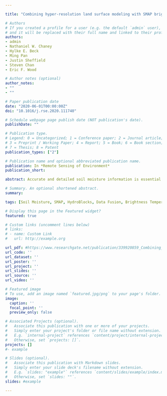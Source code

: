 ```yaml
---

title: "Combining hyper-resolution land surface modeling with SMAP brightness temperatures to obtain 30-m soil moisture estimates"

# Authors
# If you created a profile for a user (e.g. the default `admin` user), write the username (folder name) here 
# and it will be replaced with their full name and linked to their profile.
authors:
- admin
- Nathaniel W. Chaney
- Hylke E. Beck
- Ming Pan
- Justin Sheffield
- Steven Chan
- Eric F. Wood

# Author notes (optional)
author_notes:
- ""
- ""

# Paper publication date
date: "2020-06-01T00:00:00Z"
doi: "10.1016/j.rse.2020.111740"

# Schedule webpage page publish date (NOT publication's date).
publishDate: ""

# Publication type.
# Legend: 0 = Uncategorized; 1 = Conference paper; 2 = Journal article;
# 3 = Preprint / Working Paper; 4 = Report; 5 = Book; 6 = Book section;
# 7 = Thesis; 8 = Patent
publication_types: ["2"]

# Publication name and optional abbreviated publication name.
publication: In *Remote Sensing of Environment*
publication_short:  

abstract: Accurate and detailed soil moisture information is essential for, among other things, irrigation, drought and flood prediction, water resources management, and field-scale (i.e., tens of m) decision making. Recent satellite missions measuring soil moisture from space continue to improve the availability of soil moisture information. However, the utility of these satellite products is limited by the large footprint of the microwave sensors. This study presents a merging framework that combines a hyper-resolution land surface model (LSM), a radiative transfer model (RTM), and a Bayesian scheme to merge and downscale coarse resolution remotely sensed hydrological variables to a 30-m spatial resolution. The framework is based on HydroBlocks, an LSM that solves the field-scale spatial heterogeneity of land surface processes through interacting hydrologic response units (HRUs). The framework was demonstrated for soil moisture by coupling HydroBlocks with the Tau-Omega RTM used in the Soil Moisture Active Passive (SMAP) mission. The brightness temperature from the HydroBlocks-RTM and SMAP L3 were merged to obtain updated 30-m soil moisture. We validated the downscaled soil moisture estimates at four experimental watersheds with dense in-situ soil moisture networks in the United States and obtained overall high correlations (> 0.81) and good mean KGE score (0.56). The downscaled product captures the spatial and temporal soil moisture dynamics better than SMAP L3 and L4 product alone at both field and watershed scales. Our results highlight the value of hyper-resolution modeling to bridge the gap between coarse-scale satellite retrievals and field-scale hydrological applications

# Summary. An optional shortened abstract.
summary: 

tags: [Soil Moisture, SMAP, HydroBlocks, Data Fusion, Brightness Temperature, Land Surface Modeling]

# Display this page in the Featured widget?
featured: true

# Custom links (uncomment lines below)
# links:
# - name: Custom Link
#   url: http://example.org

url_pdf: #https://www.researchgate.net/publication/339920859_Combining_hyper-resolution_land_surface_modeling_with_SMAP_brightness_temperatures_to_obtain_30-m_soil_moisture_estimates
url_code: ''
url_dataset: ''
url_poster: ''
url_project: ''
url_slides: ''
url_source: ''
url_video: ''

# Featured image
# To use, add an image named `featured.jpg/png` to your page's folder. 
image:
  caption: ''
  focal_point: ''
  preview_only: false

# Associated Projects (optional).
#   Associate this publication with one or more of your projects.
#   Simply enter your project's folder or file name without extension.
#   E.g. `internal-project` references `content/project/internal-project/index.md`.
#   Otherwise, set `projects: []`.
projects: [] 
#- example

# Slides (optional).
#   Associate this publication with Markdown slides.
#   Simply enter your slide deck's filename without extension.
#   E.g. `slides: "example"` references `content/slides/example/index.md`.
#   Otherwise, set `slides: ""`.
slides: #example

---
```


